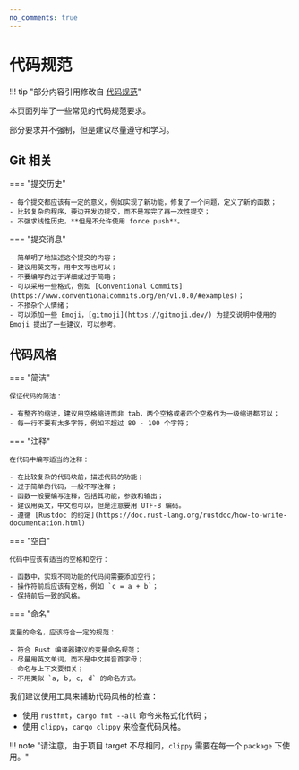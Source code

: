 ```yaml
---
no_comments: true
---
```


# 代码规范

!!! tip "部分内容引用修改自 [代码规范](https://lab.cs.tsinghua.edu.cn/rust/projects/coding_convention/)"

本页面列举了一些常见的代码规范要求。

部分要求并不强制，但是建议尽量遵守和学习。

## Git 相关

=== "提交历史"

    - 每个提交都应该有一定的意义，例如实现了新功能，修复了一个问题，定义了新的函数；
    - 比较复杂的程序，要边开发边提交，而不是写完了再一次性提交；
    - 不强求线性历史，**但是不允许使用 force push**。

=== "提交消息"

    - 简单明了地描述这个提交的内容；
    - 建议用英文写，用中文写也可以；
    - 不要编写的过于详细或过于简略；
    - 可以采用一些格式，例如 [Conventional Commits](https://www.conventionalcommits.org/en/v1.0.0/#examples)；
    - 不掺杂个人情绪；
    - 可以添加一些 Emoji，[gitmoji](https://gitmoji.dev/) 为提交说明中使用的 Emoji 提出了一些建议，可以参考。

## 代码风格

=== "简洁"

    保证代码的简洁：

    - 有整齐的缩进，建议用空格缩进而非 tab，两个空格或者四个空格作为一级缩进都可以；
    - 每一行不要有太多字符，例如不超过 80 - 100 个字符；

=== "注释"

    在代码中编写适当的注释：

    - 在比较复杂的代码块前，描述代码的功能；
    - 过于简单的代码，一般不写注释；
    - 函数一般要编写注释，包括其功能，参数和输出；
    - 建议用英文，中文也可以，但是注意要用 UTF-8 编码。
    - 遵循 [Rustdoc 的约定](https://doc.rust-lang.org/rustdoc/how-to-write-documentation.html)

=== "空白"

    代码中应该有适当的空格和空行：

    - 函数中，实现不同功能的代码间需要添加空行；
    - 操作符前后应该有空格，例如 `c = a + b`；
    - 保持前后一致的风格。

=== "命名"

    变量的命名，应该符合一定的规范：

    - 符合 Rust 编译器建议的变量命名规范；
    - 尽量用英文单词，而不是中文拼音首字母；
    - 命名与上下文要相关；
    - 不用类似 `a, b, c, d` 的命名方式。


我们建议使用工具来辅助代码风格的检查：

- 使用 `rustfmt`，`cargo fmt --all` 命令来格式化代码；
- 使用 `clippy`，`cargo clippy` 来检查代码风格。

!!! note "请注意，由于项目 target 不尽相同，`clippy` 需要在每一个 `package` 下使用。"
